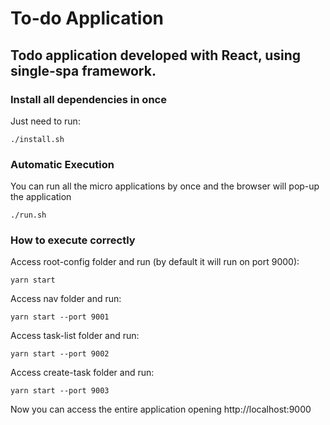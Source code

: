 # To-do Application

## Todo application developed with React, using **single-spa** framework.

### Install all dependencies in once

Just need to run:

```
./install.sh
```

### Automatic Execution

You can run all the micro applications by once and the browser will pop-up the application

```
./run.sh
```

### How to execute correctly

Access root-config folder and run (by default it will run on port 9000):

```
yarn start
```

Access nav folder and run:

```
yarn start --port 9001
```

Access task-list folder and run:

```
yarn start --port 9002
```

Access create-task folder and run:

```
yarn start --port 9003
```

Now you can access the entire application opening http://localhost:9000
